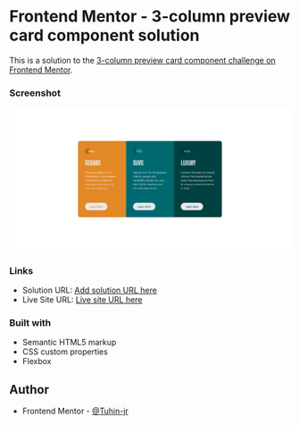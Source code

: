 # Frontend Mentor - 3-column preview card component solution

This is a solution to the [3-column preview card component challenge on Frontend Mentor](https://www.frontendmentor.io/challenges/3column-preview-card-component-pH92eAR2-).

### Screenshot

![](./Screenshot.png)


### Links

- Solution URL: [Add solution URL here](https://your-solution-url.com)
- Live Site URL: [Live site URL here](https://tuhin-jr.github.io/Frontend-Mentor---Order-summary-card-solution/)



### Built with

- Semantic HTML5 markup
- CSS custom properties
- Flexbox


## Author

- Frontend Mentor - [@Tuhin-jr](https://www.frontendmentor.io/profile/Tuhin-jr)
